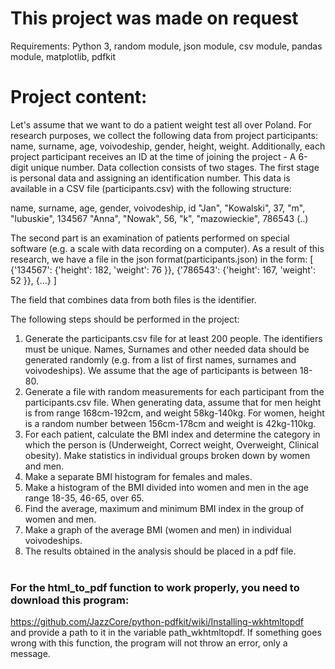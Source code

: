 # This project was made on request

Requirements: Python 3, random module, json module, csv module, pandas module, matplotlib, pdfkit

# Project content:
Let's assume that we want to do a patient weight test all over Poland. For research purposes, we collect the following data from project participants:
name, surname, age, voivodeship, gender, height, weight. Additionally, each project participant receives an ID at the time of joining the project -
A 6-digit unique number. Data collection consists of two stages. The first stage is personal data and assigning an identification number.
This data is available in a CSV file (participants.csv) with the following structure:

name, surname, age, gender, voivodeship, id
"Jan", "Kowalski", 37, "m", "lubuskie", 134567
"Anna", "Nowak", 56, "k", "mazowieckie", 786543
(..)

The second part is an examination of patients performed on special software (e.g. a scale with data recording on a computer). As a result of this
research, we have a file in the json format(participants.json) in the form:
   [
     {'134567': {'height': 182,
             'weight': 76
        }},
     {'786543': {'height': 167,
                 'weight': 52
         }},
     {...}
   ]

The field that combines data from both files is the identifier.

The following steps should be performed in the project:

1. Generate the participants.csv file for at least 200 people. The identifiers must be unique. Names, Surnames and other needed data should be generated
randomly (e.g. from a list of first names, surnames and voivodeships). We assume that the age of participants is between 18-80.
2. Generate a file with random measurements for each participant from the participants.csv file. When generating data, assume that for men height is from
range 168cm-192cm, and weight 58kg-140kg. For women, height is a random number between 156cm-178cm and weight is 42kg-110kg.
4. For each patient, calculate the BMI index and determine the category in which the person is (Underweight, Correct weight, Overweight, Clinical obesity).
  Make statistics in individual groups broken down by women and men.
5. Make a separate BMI histogram for females and males.
6. Make a histogram of the BMI divided into women and men in the age range 18-35, 46-65, over 65.
7. Find the average, maximum and minimum BMI index in the group of women and men.
8. Make a graph of the average BMI (women and men) in individual voivodeships.
9. The results obtained in the analysis should be placed in a pdf file. <br> <br>


### For the html_to_pdf function to work properly, you need to download this program: <br>
https://github.com/JazzCore/python-pdfkit/wiki/Installing-wkhtmltopdf <br>
and provide a path to it in the variable path_wkhtmltopdf.
If something goes wrong with this function, the program will not throw an error, only a message.
